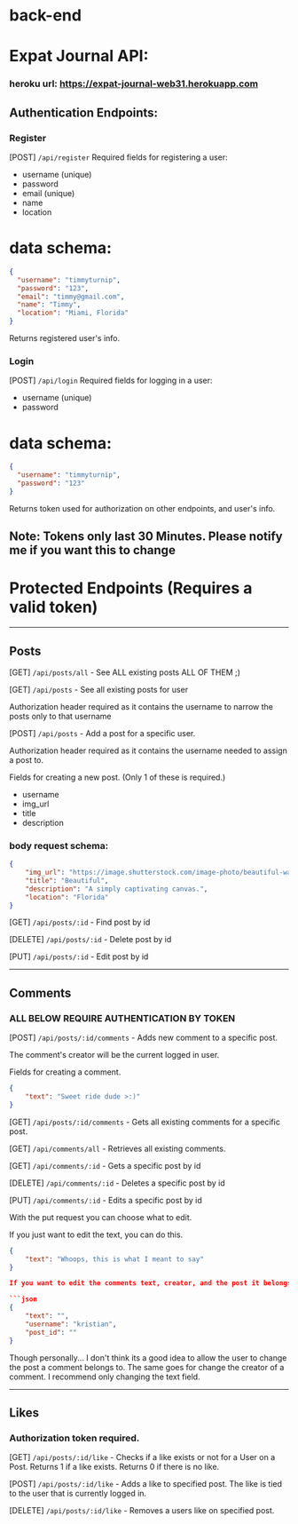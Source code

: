 # back-end

# Expat Journal API:

### heroku url: https://expat-journal-web31.herokuapp.com

## Authentication Endpoints:

### Register

[POST] `/api/register`
Required fields for registering a user:

- username (unique)
- password
- email (unique)
- name
- location

# data schema:

```json
{
  "username": "timmyturnip",
  "password": "123",
  "email": "timmy@gmail.com",
  "name": "Timmy",
  "location": "Miami, Florida"
}
```

Returns registered user's info.

### Login

[POST] `/api/login`
Required fields for logging in a user:

- username (unique)
- password

# data schema:

```json
{
  "username": "timmyturnip",
  "password": "123"
}
```

Returns token used for authorization on other endpoints, and user's info.
## Note: Tokens only last 30 Minutes. Please notify me if you want this to change

# Protected Endpoints (Requires a valid token)
---

## Posts

[GET] `/api/posts/all` - See ALL existing posts ALL OF THEM ;)

[GET] `/api/posts` - See all existing posts for user

Authorization header required as it contains the username to narrow the posts only to that username

[POST] `/api/posts` - Add a post for a specific user.

Authorization header required as it contains the username needed to assign a post to.

Fields for creating a new post. (Only 1 of these is required.)
- username
- img_url
- title
- description


### body request schema:
```json
{
    "img_url": "https://image.shutterstock.com/image-photo/beautiful-water-drop-on-dandelion-260nw-789676552.jpg",
    "title": "Beautiful",
    "description": "A simply captivating canvas.",
    "location": "Florida"
}
```

[GET] `/api/posts/:id` - Find post by id

[DELETE] `/api/posts/:id` - Delete post by id

[PUT] `/api/posts/:id` - Edit post by id


---
## Comments

### ALL BELOW REQUIRE AUTHENTICATION BY TOKEN

[POST] `/api/posts/:id/comments` - Adds new comment to a specific post.

The comment's creator will be the current logged in user.

Fields for creating a comment.
```json
{
    "text": "Sweet ride dude >:)"
}
```

[GET] `/api/posts/:id/comments` - Gets all existing comments for a specific post.

[GET] `/api/comments/all` - Retrieves all existing comments.

[GET] `/api/comments/:id` - Gets a specific post by id

[DELETE] `/api/comments/:id` - Deletes a specific post by id

[PUT] `/api/comments/:id` - Edits a specific post by id

With the put request you can choose what to edit.

If you just want to edit the text, you can do this.

```json
{
    "text": "Whoops, this is what I meant to say"
}

If you want to edit the comments text, creator, and the post it belongs to you can do so as well.

```json
{
    "text": "",
    "username": "kristian",
    "post_id": ""
}
```

Though personally... I don't think its a good idea to allow the user to change the post a comment belongs to.
The same goes for change the creator of a comment.
I recommend only changing the text field.

---

## Likes

### Authorization token required.

[GET] `/api/posts/:id/like` - Checks if a like exists or not for a User on a Post. Returns 1 if a like exists. Returns 0 if there is no like.

[POST] `/api/posts/:id/like` - Adds a like to specified post. The like is tied to the user that is currently logged in.

[DELETE] `/api/posts/:id/like` - Removes a users like on specified post.